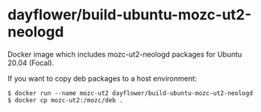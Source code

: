 # dayflower/build-ubuntu-mozc-ut2-neologd

Docker image which includes mozc-ut2-neologd packages for Ubuntu 20.04 (Focal).

If you want to copy deb packages to a host environment:

    $ docker run --name mozc-ut2 dayflower/build-ubuntu-mozc-ut2-neologd
    $ docker cp mozc-ut2:/mozc/deb .
